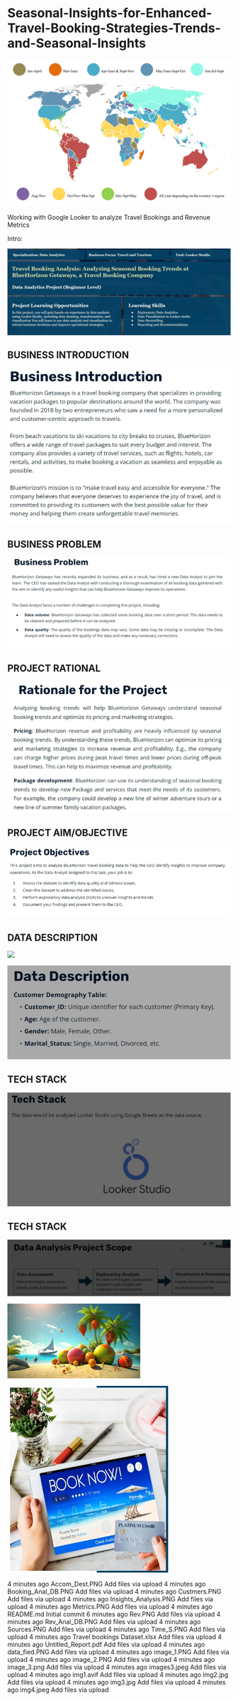 # Seasonal-Insights-for-Enhanced-Travel-Booking-Strategies-Trends-and-Seasonal-Insights

![](image_3.png)     

Working with Google Looker to analyze Travel Bookings and Revenue Metrics

Intro:

![](1_LearN_Sk.PNG)   

## BUSINESS INTRODUCTION

![](2_Biz_Intro.PNG)


## BUSINESS PROBLEM

![](3_Biz_Intro.PNG)

## PROJECT RATIONAL
![](4_Proj_Rationale.PNG)

## PROJECT AIM/OBJECTIVE
![](5_Proj_Aim_Obj.PNG)

## DATA DESCRIPTION
![](_Data_Desc_1.PNG)

![](7_Data_Desc_1.PNG)

## TECH STACK
![](8_Tech_St.PNG)

## TECH STACK
![](9_Anal_Dire.PNG)












![](images3.jpeg)



![](image_1.PNG)





4 minutes ago
Accom_Dest.PNG
Add files via upload
4 minutes ago
Booking_Anal_DB.PNG
Add files via upload
4 minutes ago
Custmers.PNG
Add files via upload
4 minutes ago
Insights_Analysis.PNG
Add files via upload
4 minutes ago
Metrics.PNG
Add files via upload
4 minutes ago
README.md
Initial commit
6 minutes ago
Rev.PNG
Add files via upload
4 minutes ago
Rev_Anal_DB.PNG
Add files via upload
4 minutes ago
Sources.PNG
Add files via upload
4 minutes ago
Time_S.PNG
Add files via upload
4 minutes ago
Travel bookings Dataset.xlsx
Add files via upload
4 minutes ago
Untitled_Report.pdf
Add files via upload
4 minutes ago
data_fied.PNG
Add files via upload
4 minutes ago
image_1.PNG
Add files via upload
4 minutes ago
image_2.PNG
Add files via upload
4 minutes ago
image_3.png
Add files via upload
4 minutes ago
images3.jpeg
Add files via upload
4 minutes ago
img1.avif
Add files via upload
4 minutes ago
img2.jpg
Add files via upload
4 minutes ago
img3.jpg
Add files via upload
4 minutes ago
img4.jpeg
Add files via upload
